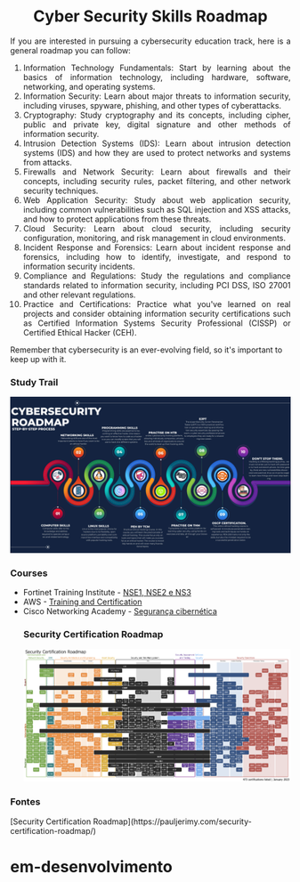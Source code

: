 <h1 align="center">Cyber Security Skills Roadmap</h1>

<p align="justify">If you are interested in pursuing a cybersecurity education track, here is a general roadmap you can follow:</p>

<ol align="justify">
<li>Information Technology Fundamentals: Start by learning about the basics of information technology, including hardware, software, networking, and operating systems.</li>

<li>Information Security: Learn about major threats to information security, including viruses, spyware, phishing, and other types of cyberattacks.</li>

<li>Cryptography: Study cryptography and its concepts, including cipher, public and private key, digital signature and other methods of information security.</li>

<li>Intrusion Detection Systems (IDS): Learn about intrusion detection systems (IDS) and how they are used to protect networks and systems from attacks.</li>

<li>Firewalls and Network Security: Learn about firewalls and their concepts, including security rules, packet filtering, and other network security techniques.</li>

<li>Web Application Security: Study about web application security, including common vulnerabilities such as SQL injection and XSS attacks, and how to protect applications from these threats.</li>

<li>Cloud Security: Learn about cloud security, including security configuration, monitoring, and risk management in cloud environments.</li>

<li>Incident Response and Forensics: Learn about incident response and forensics, including how to identify, investigate, and respond to information security incidents.</li>

<li>Compliance and Regulations: Study the regulations and compliance standards related to information security, including PCI DSS, ISO 27001 and other relevant regulations.</li>

<li>Practice and Certifications: Practice what you've learned on real projects and consider obtaining information security certifications such as Certified Information Systems Security Professional (CISSP) or Certified Ethical Hacker (CEH).</li>
</ol>

<p>Remember that cybersecurity is an ever-evolving field, so it's important to keep up with it.</p>

<h3>Study Trail</h3>

![cyber-security-skills-roadmap.jpeg](img%2Fcyber-security-skills-roadmap.jpeg)

<h3>Courses</h3>
<ul>
<li>Fortinet Training Institute - <a href="https://training.fortinet.com/login/signup.php?">NSE1, NSE2 e NS3</a></li>
<li>AWS - <a href="https://explore.skillbuilder.aws/learn/signin">Training and Certification</a></li>
<li>Cisco Networking Academy - <a href="https://skillsforall.com/career-path/cybersecurity?userLang=pt-BR">Segurança cibernética</a></li>

<h3>Security Certification Roadmap</h3>

![certification-roadmap.png](img%2Fcertification-roadmap.png)

</ul>

<h3>Fontes</h3>
[Security Certification Roadmap](https://pauljerimy.com/security-certification-roadmap/)

<h1>em-desenvolvimento</h1>
  
